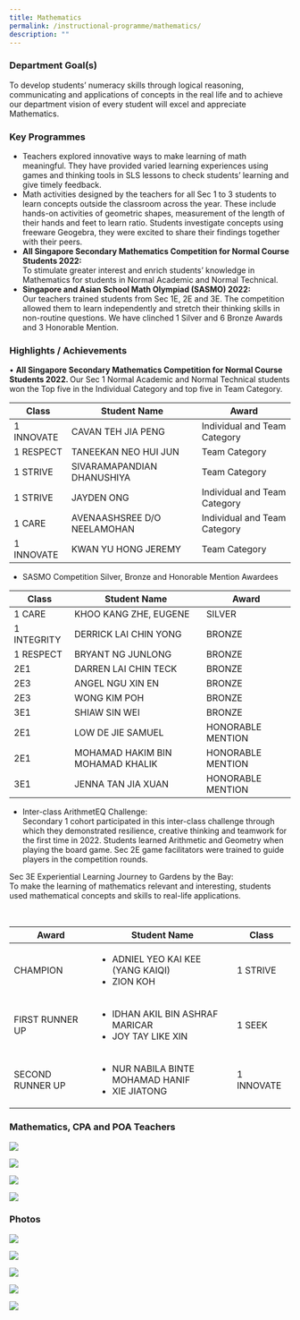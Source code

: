 ```yaml
---
title: Mathematics
permalink: /instructional-programme/mathematics/
description: ""
---
```

### Department Goal(s)

To develop students’ numeracy skills through logical reasoning, communicating and applications of concepts in the real life and to achieve our department vision of every student will excel and appreciate Mathematics.

### Key Programmes

* Teachers explored innovative ways to make learning of math meaningful. They have provided varied learning experiences using games and thinking tools in SLS lessons to check students’ learning and give timely feedback. 
* Math activities designed by the teachers for all Sec 1 to 3 students to learn concepts outside the classroom across the year. These include hands-on activities of geometric shapes, measurement of the length of their hands and feet to learn ratio. Students investigate concepts using freeware Geogebra, they were excited to share their findings together with their peers.
* <b>All Singapore Secondary Mathematics Competition for Normal Course Students 2022:</b><br>
To stimulate greater interest and enrich students’ knowledge in Mathematics for students in Normal Academic and Normal Technical.
* <b>Singapore and Asian School Math Olympiad (SASMO) 2022: </b><br>Our teachers trained students from Sec 1E, 2E and 3E. The competition allowed them to learn independently and stretch their thinking skills in non-routine questions. We have clinched 1 Silver and 6 Bronze Awards and 3 Honorable Mention.

### Highlights / Achievements

• <b>All Singapore Secondary Mathematics Competition for Normal Course Students 2022. </b> Our Sec 1 Normal Academic and Normal Technical students won the Top five in the Individual Category and top five in Team Category.



| Class | Student Name | Award |
| -------- | -------- | -------- |
| 1 INNOVATE    | CAVAN TEH JIA PENG     | 	Individual and Team Category    |
| 1 RESPECT   | TANEEKAN NEO HUI JUN    | Team Category  |
| 1 STRIVE	  | SIVARAMAPANDIAN DHANUSHIYA  | Team Category  |
| 1 STRIVE	  | JAYDEN ONG  | Individual and Team Category  |
| 1 CARE	  | AVENAASHSREE D/O NEELAMOHAN  | Individual and Team Category  |
| 1 INNOVATE	  | KWAN YU HONG JEREMY  | Team Category  |
 
<p></p>

* SASMO Competition Silver, Bronze and Honorable Mention Awardees 

| Class | Student Name | Award |
| -------- | -------- | -------- |
| 1 CARE     | KHOO KANG ZHE, EUGENE     | SILVER   |
| 1 INTEGRITY    |DERRICK LAI CHIN YONG    | BRONZE    |
| 1 RESPECT   |BRYANT NG JUNLONG    | BRONZE    |
| 2E1   |DARREN LAI CHIN TECK  | BRONZE    |
| 2E3   |ANGEL NGU XIN EN  | BRONZE    |
| 2E3   |WONG KIM POH  | BRONZE    |
| 3E1   |SHIAW SIN WEI   | BRONZE    |
| 2E1   |LOW DE JIE SAMUEL   | HONORABLE MENTION    |
| 2E1   |MOHAMAD HAKIM BIN MOHAMAD KHALIK   | HONORABLE MENTION    |
| 3E1   |JENNA TAN JIA XUAN  | HONORABLE MENTION    |

* Inter-class ArithmetEQ Challenge: <br>
Secondary 1 cohort participated in this inter-class challenge through which they demonstrated resilience, creative thinking and teamwork for the first time in 2022. Students learned Arithmetic and Geometry when playing the board game. Sec 2E game facilitators were trained to guide players in the competition rounds.

Sec 3E Experiential Learning Journey to Gardens by the Bay: <br>
To make the learning of mathematics relevant and interesting, students used mathematical concepts and skills to real-life applications.


<div>
<table>  
<thead>  
  <tr>  
    <th>Award</th>  
    <th>Student Name</th>  
    <th>Class</th>  
  </tr>  
</thead>  
<tbody>  
  <tr>  
    <td>CHAMPION</td>  
		<td>
			<ul>  
				<li>ADNIEL YEO KAI KEE (YANG KAIQI)</li>  
				<li>ZION KOH</li>  
			</ul> 
		</td>
    <td>1 STRIVE</td>  
  </tr>  
  <tr>  
    <td>FIRST RUNNER UP</td>  
		<td>
			<ul>  
					<li>IDHAN AKIL BIN ASHRAF MARICAR</li>  
					<li>JOY TAY LIKE XIN</li>  
				</ul>
		</td>
    <td>1 SEEK</td>  
  </tr>  
  <tr>  
    <td>SECOND RUNNER UP</td>  
		<td>
			<ul>  
				<li>NUR NABILA BINTE MOHAMAD HANIF</li>  
				<li>XIE JIATONG</li>  
			</ul>
		</td>
    <td>1 INNOVATE</td>  
  </tr>  
</tbody>  
</table>
</div>



		
### Mathematics, CPA and POA Teachers
		
![](/images/IP/Math/Math1.png)
		
![](/images/IP/Math/Math2.png)
		
![](/images/IP/Math/Math3.png)
		
![](/images/IP/Math/Math4.png)
		
### Photos
		
![](/images/IP/Math/MathSlide1.jpg)
		
![](/images/IP/Math/MathSlide2.jpg)
		
![](/images/IP/Math/MathSlide3.jpg)
		
![](/images/IP/Math/MathSlide4.jpg)
		
![](/images/IP/Math/MathSlide5.jpg)
